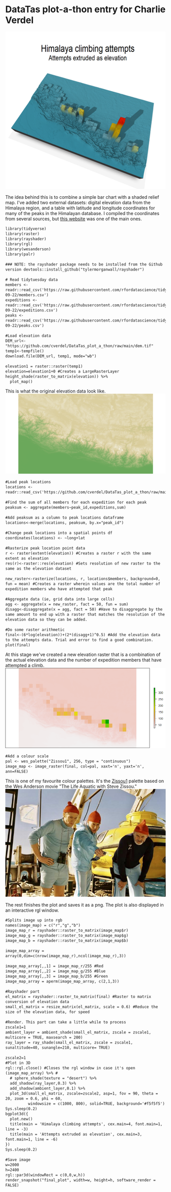 # DataTas plot-a-thon entry for Charlie Verdel

![alt text][final_plot]

[final_plot]: https://github.com/cverdel/DataTas_plot_a_thon/blob/main/final_plot.png?raw=true

The idea behind this is to combine a simple bar chart with a shaded relief map. I've added two external datasets: digital elevation data from the Himalaya region, and a table with latitude and longitude coordinates for many of the peaks in the Himalayan database. I compiled the coordinates from several sources, but [this website](https://www.yetitrailadventure.com/nepal/expedition-in-nepal.html) was one of the main ones.

```
library(tidyverse)
library(raster)
library(rayshader)
library(rgl)
library(wesanderson)
library(palr)

### NOTE: the rayshader package needs to be installed from the Github version devtools::install_github("tylermorganwall/rayshader")

# Read tidytuesday data
members <- readr::read_csv('https://raw.githubusercontent.com/rfordatascience/tidytuesday/master/data/2020/2020-09-22/members.csv')
expeditions <- readr::read_csv('https://raw.githubusercontent.com/rfordatascience/tidytuesday/master/data/2020/2020-09-22/expeditions.csv')
peaks <- readr::read_csv('https://raw.githubusercontent.com/rfordatascience/tidytuesday/master/data/2020/2020-09-22/peaks.csv')

#Load elevation data
DEM_url<-"https://github.com/cverdel/DataTas_plot_a_thon/raw/main/dem.tif"
temp1<-tempfile()
download.file(DEM_url, temp1, mode="wb")

elevation1 = raster::raster(temp1)
elevation=elevation1+0 #Creates a LargeRasterLayer
height_shade(raster_to_matrix(elevation)) %>%
  plot_map()
```
This is what the original elevation data look like.
![alt text][Rplot_originaldem]

[Rplot_originaldem]: https://github.com/cverdel/DataTas_plot_a_thon/blob/main/Rplot_originaldem.png?raw=true
```
#Load peak locations
locations <- readr::read_csv('https://github.com/cverdel/DataTas_plot_a_thon/raw/main/peaks_coords_clean.csv')

#Find the sum of all members for each expedition for each peak
peaksum <- aggregate(members~peak_id,expeditions,sum)

#Add peaksum as a column to peak locations dataframe
locations<-merge(locations, peaksum, by.x="peak_id")

#Change peak locations into a spatial points df
coordinates(locations) <- ~long+lat

#Rasterize peak location point data
r <- raster(extent(elevation)) #Creates a raster r with the same extent as elevation
res(r)<-raster::res(elevation) #Sets resolution of new raster to the same as the elevation dataset

new_raster<-rasterize(locations, r, locations$members, background=0, fun = mean) #Creates a raster wherein values are the total number of expedition members who have attempted that peak

#Aggregate data (ie, grid data into large cells)
agg <- aggregate(x = new_raster, fact = 50, fun = sum)
disagg<-disaggregate(x = agg, fact = 50) #Have to disaggregate by the same amount to end up with a raster that matches the resolution of the elevation data so they can be added.

#Do some raster arithmetic
final<-(6*log(elevation))+(2*(disagg+1)^0.5) #Add the elevation data to the attempts data. Trial and error to find a good combination.
plot(final)
```
At this stage we've created a new elevation raster that is a combination of the actual elevation data and the number of expedition members that have attempted a climb.
![alt text][Rplot_newdem]

[Rplot_newdem]: https://github.com/cverdel/DataTas_plot_a_thon/blob/main/Rplot_newdem.png?raw=true
```
#Add a colour scale
pal <- wes_palette("Zissou1", 256, type = "continuous")
image_map <- image_raster(final, col=pal, xaxt='n', yaxt='n', ann=FALSE)
```
This is one of my favourite colour palettes. It's the [Zissou1](https://github.com/karthik/wesanderson) palette based on the Wes Anderson movie "The Life Aquatic with Steve Zissou."
![alt text][zissou]

[zissou]: https://github.com/cverdel/DataTas_plot_a_thon/blob/main/zissou.png?raw=true

The rest finishes the plot and saves it as a png. The plot is also displayed in an interactive rgl window.
```
#Splits image up into rgb
names(image_map) = c("r","g","b")
image_map_r = rayshader::raster_to_matrix(image_map$r)
image_map_g = rayshader::raster_to_matrix(image_map$g)
image_map_b = rayshader::raster_to_matrix(image_map$b)

image_map_array = array(0,dim=c(nrow(image_map_r),ncol(image_map_r),3))

image_map_array[,,1] = image_map_r/255 #Red 
image_map_array[,,2] = image_map_g/255 #Blue 
image_map_array[,,3] = image_map_b/255 #Green 
image_map_array = aperm(image_map_array, c(2,1,3))

#Rayshader part
el_matrix = rayshader::raster_to_matrix(final) #Raster to matrix conversion of elevation data
small_el_matrix = resize_matrix(el_matrix, scale = 0.6) #Reduce the size of the elevation data, for speed

#Render. This part can take a little while to process
zscale1=1
ambient_layer = ambient_shade(small_el_matrix, zscale = zscale1, multicore = TRUE, maxsearch = 200)
ray_layer = ray_shade(small_el_matrix, zscale = zscale1, sunaltitude=40, sunangle=210, multicore= TRUE)

zscale2=1
#Plot in 3D
rgl::rgl.close() #Closes the rgl window in case it's open
(image_map_array) %>% #
  # sphere_shade(texture = "desert") %>%
  add_shadow(ray_layer,0.3) %>%
  add_shadow(ambient_layer,0.1) %>%
  plot_3d(small_el_matrix, zscale=zscale2, asp=1, fov = 90, theta = 20, zoom = 0.6, phi = 60, 
          windowsize = c(1000, 800), solid=TRUE, background='#f5f5f5')
Sys.sleep(0.2)
bgplot3d({
  plot.new()
  title(main = 'Himalaya climbing attempts', cex.main=4, font.main=1, line = -3)
  title(main = 'Attempts extruded as elevation', cex.main=3, font.main=1, line = -6)
})
Sys.sleep(0.2)

#Save image
w=2000
h=2400
rgl::par3d(windowRect = c(0,0,w,h))
render_snapshot("final_plot", width=w, height=h, software_render = FALSE)
```
